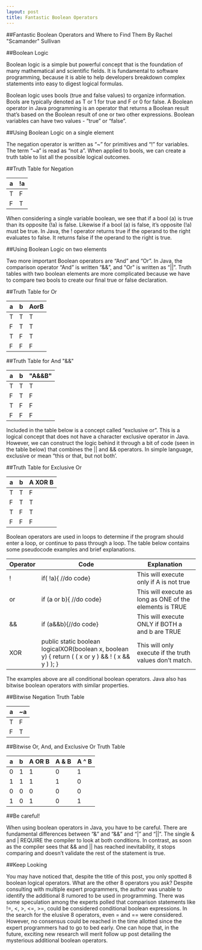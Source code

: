```yaml
---
layout: post
title: Fantastic Boolean Operators
---
```



##Fantastic Boolean Operators and Where to Find Them
By Rachel "Scamander" Sullivan

##Boolean Logic

Boolean logic is a simple but powerful concept that is the foundation of many mathematical and scientific fields.  It is fundamental to software programming, because it is able to help developers breakdown complex statements into easy to digest logical formulas. 

Boolean logic uses bools (true and false values) to organize information. Bools are typically denoted as T or 1 for true and F or 0 for false.  A Boolean operator in Java programming is an operator that returns a Boolean result that’s based on the Boolean result of one or two other expressions. Boolean variables can have two values - “true” or “false”.

##Using Boolean Logic on a single element

The negation operator is written as “~” for primitives and “!” for variables. The term “~a” is read as “not a”. When applied to bools, we can create a truth table to list all the possible logical outcomes.

##Truth Table for Negation

a |!a
------------ | -------------
T|F
F|T

When considering a single variable boolean, we see that if a bool (a) is true than its opposite (!a) is false.  Likewise if a bool (a) is false, it’s opposite (!a) must be true. In Java, the ! operator returns true if the operand to the right evaluates to false.  It returns false if the operand to the right is true.

##Using Boolean Logic on two elements

Two more important Boolean operators are “And” and “Or”.  In Java, the comparison operator “And” is written “&&”, and "Or" is written as  “||”.  Truth tables with two boolean elements are more complicated because we have to compare two bools to create our final true or false declaration.

##Truth Table for Or 

a |b |AorB
------------ |------------- |-------------
T |T |T
F |T |T
T |F |T
F |F |F


##Truth Table for And "&&"

a|b|"A&&B"
------------ | ------------- | -------------
T|T|T
F|T|F
T|F|F
F|F|F

Included in the table below is a concept called “exclusive or”.  This is a logical concept that does not have a character exclusive operator in Java.  However, we can construct the logic behind it through a bit of code (seen in the table below) that combines the || and && operators. In simple language, exclusive or mean “this or that, but not both’.

##Truth Table for Exclusive Or

a | b | A XOR B
------------ | ------------- | -------------
T|T|F
F|T|T
T|F|T
F|F|F

Boolean operators are used in loops to determine if the program should enter a loop, or continue to pass through a loop.  The table below contains some pseudocode examples and brief explanations.

Operator | Code | Explanation
------------ | ------------- | -------------
!|if( !a){ //do code}|This will execute only if A is not true
or|if (a or b){	//do code}|This will execute as long as ONE of the elements is TRUE
&&|if (a&&b){//do code}|This will execute ONLY if BOTH a and b are TRUE
XOR|public static boolean logicalXOR(boolean x, boolean y) { return ( ( x or y ) && ! ( x && y ) ); }|This will only execute if the truth values don’t match.

The examples above are all conditional boolean operators.  Java also has bitwise boolean operators with similar properties.  

##Bitwise Negation Truth Table

a |~a
------------ | -------------
T|F
F|T

##Bitwise Or, And, and Exclusive Or Truth Table

a | b | A OR B | A & B | A ^ B
------------ | ------------- | ------------- | ------------- | -------------
0 | 1 | 1 | 0 | 1
1 | 1 | 1 | 1 | 0
0 | 0 | 0 | 0 | 0
1 | 0 | 1 | 0 | 1

##Be careful!

When using boolean operators in Java, you have to be careful. There are fundamental differences between “&” and “&&”  and “|” and “||”. The single & and | REQUIRE the compiler to look at both conditions.  In contrast, as soon as the compiler sees that && and || has reached inevitability, it stops comparing and doesn’t validate the rest of the statement is true. 



##Keep Looking

You may have noticed that, despite the title of this post, you only spotted 8 boolean logical operators. What are the other 8 operators you ask?  Despite consulting with multiple expert programmers, the author was unable to identify the additional 8 rumored to be used in programming.  There was some speculation among the experts polled that comparison statements like !=, <, >, <=, >=, could be considered conditional boolean expressions.  In the search for the elusive 8 operators, even = and == were considered. However, no consensus could be reached in the time allotted since the expert programmers had to go to bed early. One can hope that, in the future, exciting new research will merit follow up post detailing the mysterious additional boolean operators.









